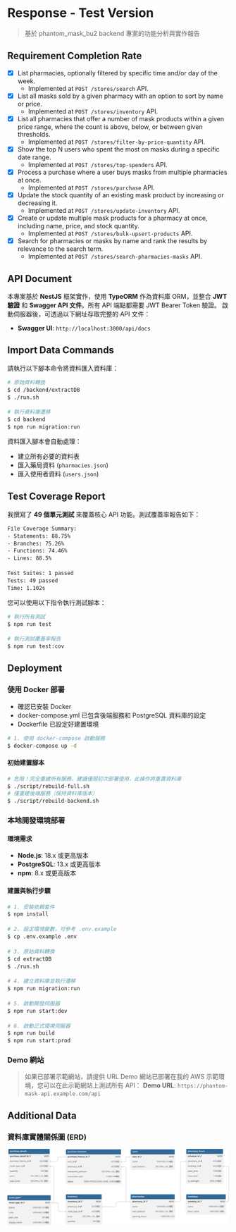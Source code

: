 # Response - Test Version
> 基於 phantom_mask_bu2 backend 專案的功能分析與實作報告

## Requirement Completion Rate
* [x] List pharmacies, optionally filtered by specific time and/or day of the week.
  * Implemented at `POST /stores/search` API.
* [x] List all masks sold by a given pharmacy with an option to sort by name or price.
  * Implemented at `POST /stores/inventory` API.
* [x] List all pharmacies that offer a number of mask products within a given price range, where the count is above, below, or between given thresholds.
  * Implemented at `POST /stores/filter-by-price-quantity` API.
* [x] Show the top N users who spent the most on masks during a specific date range.
  * Implemented at `POST /stores/top-spenders` API.
* [x] Process a purchase where a user buys masks from multiple pharmacies at once.
  * Implemented at `POST /stores/purchase` API.
* [x] Update the stock quantity of an existing mask product by increasing or decreasing it.
  * Implemented at `POST /stores/update-inventory` API.
* [x] Create or update multiple mask products for a pharmacy at once, including name, price, and stock quantity.
  * Implemented at `POST /stores/bulk-upsert-products` API.
* [x] Search for pharmacies or masks by name and rank the results by relevance to the search term.
  * Implemented at `POST /stores/search-pharmacies-masks` API.

## API Document

本專案基於 **NestJS** 框架實作，使用 **TypeORM** 作為資料庫 ORM，並整合 **JWT 驗證** 和 **Swagger API 文件**。所有 API 端點都需要 JWT Bearer Token 驗證。
啟動伺服器後，可透過以下網址存取完整的 API 文件：
- **Swagger UI**: `http://localhost:3000/api/docs`

## Import Data Commands
請執行以下腳本命令將資料匯入資料庫：

```bash
# 原始資料轉換
$ cd /backend/extractDB
$ ./run.sh

# 執行資料庫遷移
$ cd backend
$ npm run migration:run

```

資料匯入腳本會自動處理：
- 建立所有必要的資料表
- 匯入藥局資料 (`pharmacies.json`)
- 匯入使用者資料 (`users.json`)

## Test Coverage Report
我撰寫了 **49 個單元測試** 來覆蓋核心 API 功能。測試覆蓋率報告如下：

```bash
File Coverage Summary:
- Statements: 88.75%
- Branches: 75.26%
- Functions: 74.46%
- Lines: 88.5%

Test Suites: 1 passed
Tests: 49 passed
Time: 1.102s
```
您可以使用以下指令執行測試腳本：

```bash
# 執行所有測試
$ npm run test

# 執行測試覆蓋率報告
$ npm run test:cov
```

## Deployment

### 使用 Docker 部署
- 確認已安裝 Docker
- docker-compose.yml 已包含後端服務和 PostgreSQL 資料庫的設定
- Dockerfile 已設定好建置環境

```bash
# 1. 使用 docker-compose 啟動服務
$ docker-compose up -d
```

#### 初始建置腳本
```bash
# 危險！完全重建所有服務，建議僅限初次部署使用，此操作將重置資料庫
$ ./script/rebuild-full.sh
# 僅重建後端服務（保持資料庫版本）
$ ./script/rebuild-backend.sh
```

### 本地開發環境部署

#### 環境需求
- **Node.js**: 18.x 或更高版本
- **PostgreSQL**: 13.x 或更高版本
- **npm**: 8.x 或更高版本

#### 建置與執行步驟

```bash
# 1. 安裝依賴套件
$ npm install

# 2. 設定環境變數，可參考 .env.example
$ cp .env.example .env

# 3. 原始資料轉換
$ cd extractDB
$ ./run.sh

# 4. 建立資料庫並執行遷移
$ npm run migration:run

# 5. 啟動開發伺服器
$ npm run start:dev

# 6. 啟動正式環境伺服器
$ npm run build
$ npm run start:prod

```

### Demo 網站
> 如果已部署示範網站，請提供 URL
Demo 網站已部署在我的 AWS 示範環境，您可以在此示範網站上測試所有 API：
**Demo URL**: `https://phantom-mask-api.example.com/api`

## Additional Data
### 資料庫實體關係圖 (ERD)

![ERD](./backend//info/erd.svg)
